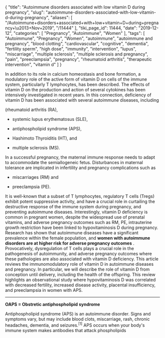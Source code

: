 {
    "title": "Autoimmune disorders associated with low vitamin D during pregnancy",
    "slug": "autoimmune-disorders-associated-with-low-vitamin-d-during-pregnancy",
    "aliases": [
        "/Autoimmune+disorders+associated+with+low+vitamin+D+during+pregnancy+\u2013+Nov+2019",
        "/11444"
    ],
    "tiki_page_id": 11444,
    "date": "2019-12-12",
    "categories": [
        "Pregnancy",
        "Autoimmune",
        "Women"
    ],
    "tags": [
        "Autoimmune",
        "Pregnancy",
        "Women",
        "autoimmune",
        "autoimmune and pregnancy",
        "blood clotting",
        "cardiovascular",
        "cognitive",
        "dementia",
        "fertility sperm",
        "high dose",
        "immunity",
        "intervention",
        "lupus",
        "miscarriage",
        "multiple sclerosis",
        "multiple sclerosis and pregnancy",
        "pain",
        "preeclampsia",
        "pregnancy",
        "rheumatoid arthritis",
        "therapeutic intervention",
        "vitamin d"
    ]
}


In addition to its role in calcium homeostasis and bone formation, a modulatory role of the active form of vitamin D on cells of the immune system, particularly T lymphocytes, has been described. The effects of vitamin D on the production and action of several cytokines has been intensively investigated in recent years. In this connection, deficiency of vitamin D has been associated with several autoimmune diseases, including 

(rheumatoid arthritis (RA), 

* systemic lupus erythematosus (SLE), 

* antiphospholipid syndrome (APS), 

* Hashimoto Thyroiditis (HT), and 

* multiple sclerosis (MS). 

In a successful pregnancy, the maternal immune response needs to adapt to accommodate the semiallogeneic fetus. Disturbances in maternal tolerance are implicated in infertility and pregnancy complications such as 

* miscarriages (RM) and 

* preeclampsia (PE). 

It is well-known that a subset of T lymphocytes, regulatory T cells (Tregs) exhibit potent suppressive activity, and have a crucial role in curtailing the destructive response of the immune system during pregnancy, and preventing autoimmune diseases. Interestingly, vitamin D deficiency is common in pregnant women, despite the widespread use of prenatal vitamins, and adverse pregnancy outcomes such as RM, PE, intrauterine growth restriction have been linked to hypovitaminosis D during pregnancy. Research has shown that autoimmune diseases have a significant prevalence within the female population, and  **women with autoimmune disorders are at higher risk for adverse pregnancy outcomes** . Provocatively, dysregulation of T cells plays a crucial role in the pathogenesis of autoimmunity, and adverse pregnancy outcomes where these pathologies are also associated with vitamin D deficiency. This article reviews the immunomodulatory role of vitamin D in autoimmune diseases and pregnancy. In particular, we will describe the role of vitamin D from conception until delivery, including the health of the offspring. This review highlights an observational study where hypovitaminosis D was correlated with decreased fertility, increased disease activity, placental insufficiency, and preeclampsia in women with APS.

---

 **OAPS = Obstretic antiphospholipid syndrome**  

Antiphospholipid syndrome (APS) is an autoimmune disorder. Signs and symptoms vary, but may include blood clots, miscarriage, rash, chronic headaches, dementia, and seizures.<sup>[1]</sup> APS occurs when your body's immune system makes antibodies that attack phospholipids